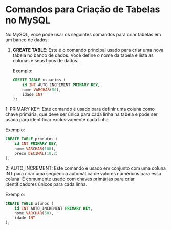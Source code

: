 # Comandos para Criação de Tabelas no MySQL

No MySQL, você pode usar os seguintes comandos para criar tabelas em um banco de dados:

1. **CREATE TABLE**: Este é o comando principal usado para criar uma nova tabela no banco de dados. Você define o nome da tabela e lista as colunas e seus tipos de dados.

   Exemplo:
   ```sql
   CREATE TABLE usuarios (
       id INT AUTO_INCREMENT PRIMARY KEY,
       nome VARCHAR(50),
       idade INT
   );
   ```

 1: PRIMARY KEY: Este comando é usado para definir uma coluna como chave primária, que deve ser única para cada linha na tabela e pode ser usada para identificar exclusivamente cada linha.

Exemplo:
```sql
CREATE TABLE produtos (
    id INT PRIMARY KEY,
    nome VARCHAR(100),
    preco DECIMAL(10,2)
);
```

2: AUTO_INCREMENT: Este comando é usado em conjunto com uma coluna INT para criar uma sequência automática de valores numéricos para essa coluna. É comumente usado com chaves primárias para criar identificadores únicos para cada linha.

Exemplo:
```sql
CREATE TABLE alunos (
    id INT AUTO_INCREMENT PRIMARY KEY,
    nome VARCHAR(50),
    idade INT
);
```


